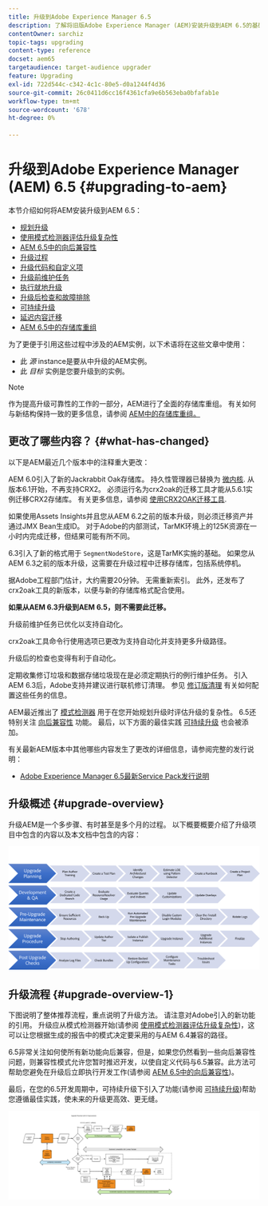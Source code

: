 ```yaml
---
title: 升级到Adobe Experience Manager 6.5
description: 了解将旧版Adobe Experience Manager (AEM)安装升级到AEM 6.5的基础知识。
contentOwner: sarchiz
topic-tags: upgrading
content-type: reference
docset: aem65
targetaudience: target-audience upgrader
feature: Upgrading
exl-id: 722d544c-c342-4c1c-80e5-d0a1244f4d36
source-git-commit: 26c0411d6cc16f4361cfa9e6b563eba0bfafab1e
workflow-type: tm+mt
source-wordcount: '678'
ht-degree: 0%

---
```


# 升级到Adobe Experience Manager (AEM) 6.5 {#upgrading-to-aem}

本节介绍如何将AEM安装升级到AEM 6.5：

* [规划升级](/help/sites-deploying/upgrade-planning.md)
* [使用模式检测器评估升级复杂性](/help/sites-deploying/pattern-detector.md)
* [AEM 6.5中的向后兼容性](/help/sites-deploying/backward-compatibility.md)
  <!--* [Using Offline Reindexing To Reduce Downtime During an Upgrade](/help/sites-deploying/upgrade-offline-reindexing.md)-->
* [升级过程](/help/sites-deploying/upgrade-procedure.md)
* [升级代码和自定义项](/help/sites-deploying/upgrading-code-and-customizations.md)
* [升级前维护任务](/help/sites-deploying/pre-upgrade-maintenance-tasks.md)
* [执行就地升级](/help/sites-deploying/in-place-upgrade.md)
* [升级后检查和故障排除](/help/sites-deploying/post-upgrade-checks-and-troubleshooting.md)
* [可持续升级](/help/sites-deploying/sustainable-upgrades.md)
* [延迟内容迁移](/help/sites-deploying/lazy-content-migration.md)
* [AEM 6.5中的存储库重组](/help/sites-deploying/repository-restructuring.md)

为了更便于引用这些过程中涉及的AEM实例，以下术语将在这些文章中使用：

* 此 *源* instance是要从中升级的AEM实例。
* 此 *目标* 实例是您要升级到的实例。

>[!NOTE]
>
>作为提高升级可靠性的工作的一部分，AEM进行了全面的存储库重组。 有关如何与新结构保持一致的更多信息，请参阅 [AEM中的存储库重组。](/help/sites-deploying/repository-restructuring.md)

## 更改了哪些内容？ {#what-has-changed}

以下是AEM最近几个版本中的注释重大更改：

AEM 6.0引入了新的Jackrabbit Oak存储库。 持久性管理器已替换为 [微内核](/help/sites-deploying/platform.md#contentbody_title_4). 从版本6.1开始，不再支持CRX2。 必须运行名为crx2oak的迁移工具才能从5.6.1实例迁移CRX2存储库。 有关更多信息，请参阅 [使用CRX2OAK迁移工具](/help/sites-deploying/using-crx2oak.md).

如果使用Assets Insights并且您从AEM 6.2之前的版本升级，则必须迁移资产并通过JMX Bean生成ID。 对于Adobe的内部测试，TarMK环境上的125K资源在一小时内完成迁移，但结果可能有所不同。

6.3引入了新的格式用于 `SegmentNodeStore`，这是TarMK实施的基础。 如果您从AEM 6.3之前的版本升级，这需要在升级过程中迁移存储库，包括系统停机。

据Adobe工程部门估计，大约需要20分钟。 无需重新索引。 此外，还发布了crx2oak工具的新版本，以便与新的存储库格式配合使用。

**如果从AEM 6.3升级到AEM 6.5，则不需要此迁移。**

升级前维护任务已优化以支持自动化。

crx2oak工具命令行使用选项已更改为支持自动化并支持更多升级路径。

升级后的检查也变得有利于自动化。

定期收集修订垃圾和数据存储垃圾现在是必须定期执行的例行维护任务。 引入AEM 6.3后，Adobe支持并建议进行联机修订清理。 参见 [修订版清理](/help/sites-deploying/revision-cleanup.md) 有关如何配置这些任务的信息。

AEM最近推出了 [模式检测器](/help/sites-deploying/pattern-detector.md) 用于在您开始规划升级时评估升级的复杂性。 6.5还特别关注 [向后兼容性](/help/sites-deploying/backward-compatibility.md) 功能。 最后，以下方面的最佳实践 [可持续升级](/help/sites-deploying/sustainable-upgrades.md) 也会被添加。

有关最新AEM版本中其他哪些内容发生了更改的详细信息，请参阅完整的发行说明：

* [Adobe Experience Manager 6.5最新Service Pack发行说明](/help/release-notes/release-notes.md)

## 升级概述 {#upgrade-overview}

升级AEM是一个多步骤、有时甚至是多个月的过程。 以下概要概要介绍了升级项目中包含的内容以及本文档中包含的内容：

![screen_shot_2018-03-30at80708am](assets/screen_shot_2018-03-30at80708am.png)

## 升级流程 {#upgrade-overview-1}

下图说明了整体推荐流程，重点说明了升级方法。 请注意对Adobe引入的新功能的引用。 升级应从模式检测器开始(请参阅 [使用模式检测器评估升级复杂性](/help/sites-deploying/pattern-detector.md))，这可以让您根据生成的报告中的模式决定要采用的与AEM 6.4兼容的路径。

6.5非常关注如何使所有新功能向后兼容，但是，如果您仍然看到一些向后兼容性问题，则兼容性模式允许您暂时推迟开发，以使自定义代码与6.5兼容。此方法可帮助您避免在升级后立即执行开发工作(请参阅 [AEM 6.5中的向后兼容性](/help/sites-deploying/backward-compatibility.md))。

最后，在您的6.5开发周期中，可持续升级下引入了功能(请参阅 [可持续升级](/help/sites-deploying/sustainable-upgrades.md))帮助您遵循最佳实践，使未来的升级更高效、更无缝。

![6_4_upgrade_overviewflowchart-newpage3](assets/6_4_upgrade_overviewflowchart-newpage3.png)
